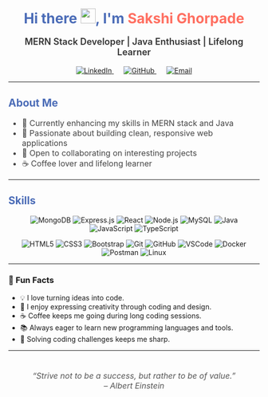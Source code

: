<!-- Header with waving hand emoji and big greeting -->
<h1 align="center" style="color:#4b6cb7;">
  Hi there <img src="https://media.giphy.com/media/hvRJCLFzcasrR4ia7z/giphy.gif" width="30px" />, I'm <span style="color:#ff6f61;">Sakshi Ghorpade</span>
</h1>

<p align="center" style="font-size:18px; font-weight:600; color:#333;">
  MERN Stack Developer | Java Enthusiast | Lifelong Learner
</p>

<!-- Social Links -->
<p align="center">
  <a href="https://www.linkedin.com/in/sakshi-ghorpade-620b13220?utm_source=share&utm_campaign=share_via&utm_content=profile&utm_medium=android_app" style="margin: 0 10px;">
    <img src="https://img.shields.io/badge/LinkedIn-0077B5?style=for-the-badge&logo=linkedin&logoColor=white" alt="LinkedIn" />
  </a>
  <a href="https://github.com/SGhorpad" target="_blank" rel="noopener" style="margin: 0 10px;">
    <img src="https://img.shields.io/badge/GitHub-181717?style=for-the-badge&logo=github&logoColor=white" alt="GitHub" />
  </a>
  <a href="mailto:your-email@example.com" target="_blank" rel="noopener" style="margin: 0 10px;">
    <img src="https://img.shields.io/badge/Email-D14836?style=for-the-badge&logo=gmail&logoColor=white" alt="Email" />
  </a>
</p>

---

<!-- About Me Section -->
<h2 style="color:#4b6cb7;">About Me</h2>
<ul style="font-size: 16px; color: #444;">
  <li>🔭 Currently enhancing my skills in MERN stack and Java</li>
  <li>🌱 Passionate about building clean, responsive web applications</li>
  <li>💬 Open to collaborating on interesting projects</li>
  <li>☕ Coffee lover and lifelong learner</li>
</ul>

---

<!-- Skills Section -->
<h2 style="color:#4b6cb7;">Skills</h2>
<p align="center">
  <img alt="MongoDB" src="https://img.shields.io/badge/MongoDB-47A248?style=for-the-badge&logo=mongodb&logoColor=white" />
  <img alt="Express.js" src="https://img.shields.io/badge/Express.js-000000?style=for-the-badge&logo=express&logoColor=white" />
  <img alt="React" src="https://img.shields.io/badge/React-61DAFB?style=for-the-badge&logo=react&logoColor=black" />
  <img alt="Node.js" src="https://img.shields.io/badge/Node.js-339933?style=for-the-badge&logo=node.js&logoColor=white" />
  <img alt="MySQL" src="https://img.shields.io/badge/MySQL-003545?style=for-the-badge&logo=mysql&logoColor=white" />
  <img alt="Java" src="https://img.shields.io/badge/Java-F89820?style=for-the-badge&logo=java&logoColor=white" />
  <img alt="JavaScript" src="https://img.shields.io/badge/JavaScript-F7DF1E?style=for-the-badge&logo=javascript&logoColor=black" />
  <img alt="TypeScript" src="https://img.shields.io/badge/TypeScript-3178C6?style=for-the-badge&logo=typescript&logoColor=white" />
</p>
<p align="center">
  <img alt="HTML5" src="https://img.shields.io/badge/HTML5-E34F26?style=for-the-badge&logo=html5&logoColor=white" />
  <img alt="CSS3" src="https://img.shields.io/badge/CSS3-1572B6?style=for-the-badge&logo=css3&logoColor=white" />
  <img alt="Bootstrap" src="https://img.shields.io/badge/Bootstrap-7952B3?style=for-the-badge&logo=bootstrap&logoColor=white" />
  <img alt="Git" src="https://img.shields.io/badge/Git-F05032?style=for-the-badge&logo=git&logoColor=white" />
  <img alt="GitHub" src="https://img.shields.io/badge/GitHub-181717?style=for-the-badge&logo=github&logoColor=white" />
  <img alt="VSCode" src="https://img.shields.io/badge/VSCode-007ACC?style=for-the-badge&logo=visual-studio-code&logoColor=white" />
  <img alt="Docker" src="https://img.shields.io/badge/Docker-2496ED?style=for-the-badge&logo=docker&logoColor=white" />
  <img alt="Postman" src="https://img.shields.io/badge/Postman-FF6C37?style=for-the-badge&logo=postman&logoColor=white" />
  <img alt="Linux" src="https://img.shields.io/badge/Linux-FCC624?style=for-the-badge&logo=linux&logoColor=black" />
</p>

---

### 🎯 Fun Facts

- 💡 I love turning ideas into code.  
- 🎨 I enjoy expressing creativity through coding and design.  
- ☕ Coffee keeps me going during long coding sessions.  
- 📚 Always eager to learn new programming languages and tools.  
- 🧩 Solving coding challenges keeps me sharp.

---

<p align="center" style="font-style: italic; color: #555; font-size: 16px; margin-top: 40px;">
  “Strive not to be a success, but rather to be of value.”<br>– Albert Einstein
</p>
